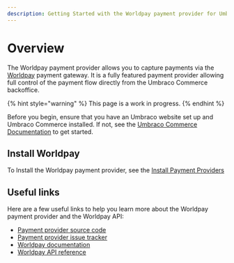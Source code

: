 ```yaml
---
description: Getting Started with the Worldpay payment provider for Umbraco Commerce
---
```


# Overview

The Worldpay payment provider allows you to capture payments via the [Worldpay](https://www.worldpay.com/en) payment gateway. It is a fully featured payment provider allowing full control of the payment flow directly from the Umbraco Commerce backoffice.

{% hint style="warning" %}
This page is a work in progress.
{% endhint %}

Before you begin, ensure that you have an Umbraco website set up and Umbraco Commerce installed. If not, see the [Umbraco Commerce Documentation](https://docs.umbraco.com/umbraco-commerce/) to get started.

## Install Worldpay

To Install the Worldpay payment provider, see the [Install Payment Providers](../install-payment-providers.md)

## Useful links

Here are a few useful links to help you learn more about the Worldpay payment provider and the Worldpay API:

* [Payment provider source code](https://github.com/umbraco/Umbraco.Commerce.PaymentProviders.Worldpay)
* [Payment provider issue tracker](https://github.com/umbraco/Umbraco.Commerce.Issues/issues)
* [Worldpay documentation](https://developer.worldpay.com/docs/access-worldpay)
* [Worldpay API reference](https://developer.worldpay.com/docs/access-worldpay/api/references)

